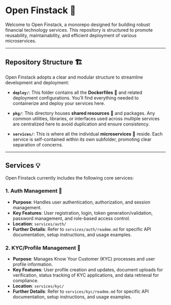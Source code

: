 # Open Finstack 🚀

Welcome to Open Finstack, a monorepo designed for building robust financial technology services. This repository is structured to promote reusability, maintainability, and efficient deployment of various microservices.

---

## Repository Structure 🏗️

Open Finstack adopts a clear and modular structure to streamline development and deployment:

* **`deploy/`**: This folder contains all the **Dockerfiles** 🐳 and related deployment configurations. You'll find everything needed to containerize and deploy your services here.

* **`pkg/`**: This directory houses **shared resources** 🤝 and packages. Any common utilities, libraries, or interfaces used across multiple services are centralized here to avoid duplication and ensure consistency.

* **`services/`**: This is where all the individual **microservices** 🧩 reside. Each service is self-contained within its own subfolder, promoting clear separation of concerns.

---

## Services 💡

Open Finstack currently includes the following core services:

### 1. Auth Management 🔑

* **Purpose**: Handles user authentication, authorization, and session management.
* **Key Features**: User registration, login, token generation/validation, password management, and role-based access control.
* **Location**: `services/auth/`
* **Further Details**: Refer to `services/auth/readme.md` for specific API documentation, setup instructions, and usage examples.

### 2. KYC/Profile Management 👤

* **Purpose**: Manages Know Your Customer (KYC) processes and user profile information.
* **Key Features**: User profile creation and updates, document uploads for verification, status tracking of KYC applications, and data retrieval for compliance.
* **Location**: `services/kyc/`
* **Further Details**: Refer to `services/kyc/readme.md` for specific API documentation, setup instructions, and usage examples.
